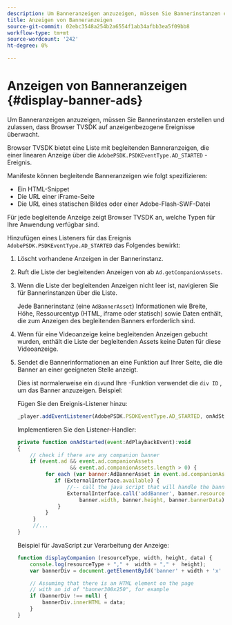 ```yaml
---
description: Um Banneranzeigen anzuzeigen, müssen Sie Bannerinstanzen erstellen und zulassen, dass Browser TVSDK auf anzeigenbezogene Ereignisse überwacht.
title: Anzeigen von Banneranzeigen
source-git-commit: 02ebc3548a254b2a6554f1ab34afbb3ea5f09bb8
workflow-type: tm+mt
source-wordcount: '242'
ht-degree: 0%

---
```


# Anzeigen von Banneranzeigen {#display-banner-ads}

Um Banneranzeigen anzuzeigen, müssen Sie Bannerinstanzen erstellen und zulassen, dass Browser TVSDK auf anzeigenbezogene Ereignisse überwacht.

Browser TVSDK bietet eine Liste mit begleitenden Banneranzeigen, die einer linearen Anzeige über die `AdobePSDK.PSDKEventType.AD_STARTED` -Ereignis.

Manifeste können begleitende Banneranzeigen wie folgt spezifizieren:

* Ein HTML-Snippet
* Die URL einer iFrame-Seite
* Die URL eines statischen Bildes oder einer Adobe-Flash-SWF-Datei

Für jede begleitende Anzeige zeigt Browser TVSDK an, welche Typen für Ihre Anwendung verfügbar sind.

Hinzufügen eines Listeners für das Ereignis `AdobePSDK.PSDKEventType.AD_STARTED` das Folgendes bewirkt:
1. Löscht vorhandene Anzeigen in der Bannerinstanz.
1. Ruft die Liste der begleitenden Anzeigen von ab `Ad.getCompanionAssets`.
1. Wenn die Liste der begleitenden Anzeigen nicht leer ist, navigieren Sie für Bannerinstanzen über die Liste.

   Jede Bannerinstanz (eine `AdBannerAsset`) Informationen wie Breite, Höhe, Ressourcentyp (HTML, iframe oder statisch) sowie Daten enthält, die zum Anzeigen des begleitenden Banners erforderlich sind.
1. Wenn für eine Videoanzeige keine begleitenden Anzeigen gebucht wurden, enthält die Liste der begleitenden Assets keine Daten für diese Videoanzeige.
1. Sendet die Bannerinformationen an eine Funktion auf Ihrer Seite, die die Banner an einer geeigneten Stelle anzeigt.

   Dies ist normalerweise ein `div`und Ihre -Funktion verwendet die `div ID` , um das Banner anzuzeigen. Beispiel:

   Fügen Sie den Ereignis-Listener hinzu:

   ```js
   _player.addEventListener(AdobePSDK.PSDKEventType.AD_STARTED, onAdStarted);
   ```

   Implementieren Sie den Listener-Handler:

   ```js
   private function onAdStarted(event:AdPlaybackEvent):void 
   { 
       // check if there are any companion banner 
       if (event.ad && event.ad.companionAssets  
                    && event.ad.companionAssets.length > 0) { 
            for each (var banner:AdBannerAsset in event.ad.companionAssets) { 
               if (ExternalInterface.available) { 
                   //-- call the java script that will handle the banner display. 
                   ExternalInterface.call('addBanner', banner.resourceType,  
                       banner.width, banner.height, banner.bannerData); 
                } 
            } 
        }  
        //...        
   }
   ```

   Beispiel für JavaScript zur Verarbeitung der Anzeige:

   ```js
   function displayCompanion (resourceType, width, height, data) { 
       console.log(resourceType + "," +  width + "," +  height); 
       var bannerDiv = document.getElementById('banner' + width + 'x' + height);  
   
       // Assuming that there is an HTML element on the page  
       // with an id of "banner300x250", for example 
       if (bannerDiv !== null) { 
           bannerDiv.innerHTML = data; 
       } 
   }
   ```
